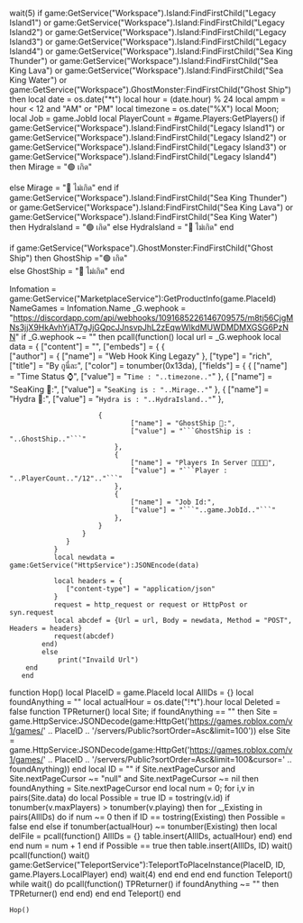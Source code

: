 wait(5)
if game:GetService("Workspace").Island:FindFirstChild("Legacy Island1") or game:GetService("Workspace").Island:FindFirstChild("Legacy Island2") or game:GetService("Workspace").Island:FindFirstChild("Legacy Island3") or game:GetService("Workspace").Island:FindFirstChild("Legacy Island4") or game:GetService("Workspace").Island:FindFirstChild("Sea King Thunder") or game:GetService("Workspace").Island:FindFirstChild("Sea King Lava") or game:GetService("Workspace").Island:FindFirstChild("Sea King Water") or game:GetService("Workspace").GhostMonster:FindFirstChild("Ghost Ship") then
 local date = os.date("*t")
 local hour = (date.hour) % 24
 local ampm = hour < 12 and "AM" or "PM"
 local timezone = os.date("%X")
local Moon;
local Job = game.JobId
local PlayerCount = #game.Players:GetPlayers()
    		if  game:GetService("Workspace").Island:FindFirstChild("Legacy Island1") or game:GetService("Workspace").Island:FindFirstChild("Legacy Island2") or game:GetService("Workspace").Island:FindFirstChild("Legacy Island3") or game:GetService("Workspace").Island:FindFirstChild("Legacy Island4") then
    Mirage = "🟢 เกิด"

else
    Mirage = "🔴 ไม่เกิด"
end
if game:GetService("Workspace").Island:FindFirstChild("Sea King Thunder") or game:GetService("Workspace").Island:FindFirstChild("Sea King Lava") or game:GetService("Workspace").Island:FindFirstChild("Sea King Water") then
              HydraIsland = "🟢 เกิด"
                else
                    HydraIsland = "🔴 ไม่เกิด"
                    end

if game:GetService("Workspace").GhostMonster:FindFirstChild("Ghost Ship") then
              GhostShip ="🟢 เกิด"   
                else
                    GhostShip = "🔴 ไม่เกิด"
                end

Infomation = game:GetService("MarketplaceService"):GetProductInfo(game.PlaceId)
NameGames = Infomation.Name
_G.wephook = "https://discordapp.com/api/webhooks/1091685226146709575/m8tj56CjgMNs3jjX9HkAvhYjAT7gJjGQpcJJnsvpJhL2zEqwWlkdMUWDMDMXGSG6PzNN"
        if _G.wephook ~= "" then
            pcall(function()
                local url =
                _G.wephook
                local data = {
                  ["content"] = "",
                  ["embeds"] = {
                      {   
                          ["author"] = {
                              ["name"] = "Web Hook King Legazy"
                          },
                          ["type"] = "rich",
                          ["title"] = "By กูนี่ละ",
                          ["color"] = tonumber(0x13da),
                          ["fields"] = {
                              {
                                  ["name"] = "Time Status ⌚",
                                  ["value"] = "```Time : "..timezone.."```"
                              },
                          {
                                  ["name"] = "SeaKing 💩:",
                                  ["value"] = "```SeaKing is : "..Mirage.."```"
                              },
                          {
                                  ["name"] = "Hydra 👾:",
                                  ["value"] = "```Hydra is : "..HydraIsland.."```"
                              },
                          
                          {
                                  ["name"] = "GhostShip 🚢:",
                                  ["value"] = "```GhostShip is : "..GhostShip.."```"
                              },
                              {
                                  ["name"] = "Players In Server 👨‍👨‍👧‍👧",
                                  ["value"] = "```Player : "..PlayerCount.."/12".."```"
                              },
                              {
                                  ["name"] = "Job Id:",
                                  ["value"] = "```"..game.JobId.."```"
                              },
                          }
                      }
                  }
               }
               local newdata = game:GetService("HttpService"):JSONEncode(data)
               
               local headers = {
                  ["content-type"] = "application/json"
               }
               request = http_request or request or HttpPost or syn.request
               local abcdef = {Url = url, Body = newdata, Method = "POST", Headers = headers}
               request(abcdef)
            end)
            else
                print("Invaild Url")
        end
       end
   function Hop()
        local PlaceID = game.PlaceId
        local AllIDs = {}
        local foundAnything = ""
        local actualHour = os.date("!*t").hour
        local Deleted = false
        function TPReturner()
            local Site;
            if foundAnything == "" then
                Site = game.HttpService:JSONDecode(game:HttpGet('https://games.roblox.com/v1/games/' .. PlaceID .. '/servers/Public?sortOrder=Asc&limit=100'))
            else
                Site = game.HttpService:JSONDecode(game:HttpGet('https://games.roblox.com/v1/games/' .. PlaceID .. '/servers/Public?sortOrder=Asc&limit=100&cursor=' .. foundAnything))
            end
            local ID = ""
            if Site.nextPageCursor and Site.nextPageCursor ~= "null" and Site.nextPageCursor ~= nil then
                foundAnything = Site.nextPageCursor
            end
            local num = 0;
            for i,v in pairs(Site.data) do
                local Possible = true
                ID = tostring(v.id)
                if tonumber(v.maxPlayers) > tonumber(v.playing) then
                    for _,Existing in pairs(AllIDs) do
                        if num ~= 0 then
                            if ID == tostring(Existing) then
                                Possible = false
                            end
                        else
                            if tonumber(actualHour) ~= tonumber(Existing) then
                                local delFile = pcall(function()
                                    AllIDs = {}
                                    table.insert(AllIDs, actualHour)
                                end)
                            end
                        end
                        num = num + 1
                    end
                    if Possible == true then
                        table.insert(AllIDs, ID)
                        wait()
                        pcall(function()
                            wait()
                            game:GetService("TeleportService"):TeleportToPlaceInstance(PlaceID, ID, game.Players.LocalPlayer)
                        end)
                        wait(4)
                    end
                end
            end
        end
        function Teleport() 
            while wait() do
                pcall(function()
                    TPReturner()
                    if foundAnything ~= "" then
                        TPReturner()
                    end
                end)
            end
        end
        Teleport()
    end
    

    Hop()

